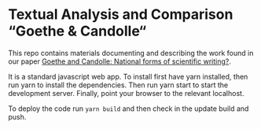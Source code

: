 # Textual Analysis and Comparison “Goethe & Candolle“

This repo contains materials documenting and describing the work found in our paper [Goethe and Candolle: National forms of scientific writing?](https://link.springer.com/article/10.1007/s12064-022-00376-8).

It is a standard javascript web app. To install first have yarn installed, then run yarn to install the dependencies. Then run yarn start to start the development server. Finally, point your browser to the relevant localhost. 

To deploy the code run `yarn build` and then check in the update build and push. 
